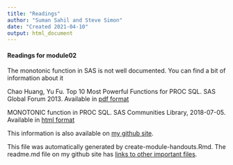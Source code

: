 ```yaml
---
title: "Readings"
author: "Suman Sahil and Steve Simon"
date: "Created 2021-04-10"
output: html_document
---
```


#### Readings for module02

The monotonic function in SAS is not well documented. You can find a bit of information about it

Chao Huang, Yu Fu. Top 10 Most Powerful Functions for PROC SQL. SAS Global Forum 2013. Available in [pdf format][huan]

MONOTONIC function in PROC SQL. SAS Communities Library, 2018-07-05. Available in [html format][sasc]

This information is also available on [my github site][thisf].

This file was automatically generated by create-module-handouts.Rmd. The readme.md file on my github site has [links to other important files][mygit].

<!---my git--->
[thisf]: https://github.com/pmean/introduction-to-sql/blob/master/modules/5508-02-handouts.md
[mygit]: https://github.com/pmean/introduction-to-sql/blob/master/README.md

<!--links-->

[huan]: https://support.sas.com/resources/papers/proceedings13/257-2013.pdf
[sasc]: https://communities.sas.com/t5/SAS-Communities-Library/MONOTONIC-function-in-PROC-SQL/ta-p/475752







